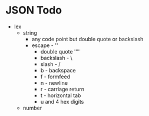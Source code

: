 # JSON Todo
* lex
  * string
    * any code point but double quote or backslash
    * escape - '\'
      * double quote '"'
      * backslash - \
      * slash - /
      * b - backspace
      * f - formfeed
      * n - newline
      * r - carriage return
      * t - horizontal tab
      * u and 4 hex digits
  * number